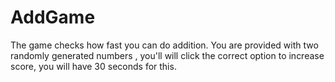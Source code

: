 # AddGame


The game checks how fast you can do addition.
You are provided with two randomly generated numbers , you'll will click the correct option to increase score, you will have 30 seconds for this.
